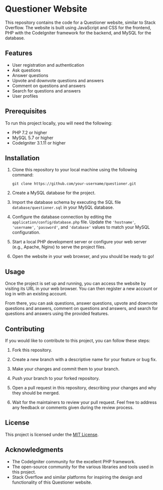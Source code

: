 # Questioner Website

This repository contains the code for a Questioner website, similar to Stack Overflow. The website is built using JavaScript and CSS for the frontend, PHP with the CodeIgniter framework for the backend, and MySQL for the database.

## Features

- User registration and authentication
- Ask questions
- Answer questions
- Upvote and downvote questions and answers
- Comment on questions and answers
- Search for questions and answers
- User profiles

## Prerequisites

To run this project locally, you will need the following:

- PHP 7.2 or higher
- MySQL 5.7 or higher
- CodeIgniter 3.1.11 or higher

## Installation

1. Clone this repository to your local machine using the following command:

   ```
   git clone https://github.com/your-username/questioner.git
   ```

2. Create a MySQL database for the project.

3. Import the database schema by executing the SQL file `database/questioner.sql` in your MySQL database.

4. Configure the database connection by editing the `application/config/database.php` file. Update the `'hostname'`, `'username'`, `'password'`, and `'database'` values to match your MySQL configuration.

5. Start a local PHP development server or configure your web server (e.g., Apache, Nginx) to serve the project files.

6. Open the website in your web browser, and you should be ready to go!

## Usage

Once the project is set up and running, you can access the website by visiting its URL in your web browser. You can then register a new account or log in with an existing account.

From there, you can ask questions, answer questions, upvote and downvote questions and answers, comment on questions and answers, and search for questions and answers using the provided features.

## Contributing

If you would like to contribute to this project, you can follow these steps:

1. Fork this repository.

2. Create a new branch with a descriptive name for your feature or bug fix.

3. Make your changes and commit them to your branch.

4. Push your branch to your forked repository.

5. Open a pull request in this repository, describing your changes and why they should be merged.

6. Wait for the maintainers to review your pull request. Feel free to address any feedback or comments given during the review process.

## License

This project is licensed under the [MIT License](LICENSE).

## Acknowledgments

- The CodeIgniter community for the excellent PHP framework.
- The open-source community for the various libraries and tools used in this project.
- Stack Overflow and similar platforms for inspiring the design and functionality of this Questioner website.
